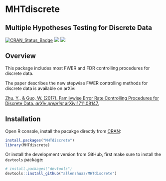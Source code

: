 # MHTdiscrete


## Multiple Hypotheses Testing for Discrete Data

[![CRAN\_Status\_Badge](http://www.r-pkg.org/badges/version/MHTdiscrete)](http://cran.r-project.org/package=MHTdiscrete) [![](http://cranlogs.r-pkg.org/badges/grand-total/MHTdiscrete?color=blue)](https://cran.r-project.org/package=MHTdiscrete) [![](https://img.shields.io/badge/lifecycle-stable-freshgreen.svg)](https://www.tidyverse.org/lifecycle/#stable)

Overview
--------

This package includes most FWER and FDR controlling procedures for discrete data.

The paper describes the new stepwise FWER controlling methods for discrete data is available on arXiv:

[Zhu, Y., & Guo, W. (2017). Familywise Error Rate Controlling Procedures for Discrete Data. *arXiv preprint* arXiv:1711.08147.](https://arxiv.org/abs/1711.08147)

Installation
------------

Open R console, install the pacakge directly from [CRAN](https://cran.r-project.org/web/packages/MHTdiscrete/index.html):

```r
install.packages("MHTdiscrete")
library(MHTdiscrete)
```

Or install the development version from GitHub, first make sure to install the `devtools` package:

```r
# install.packages("devtools")
devtools::install_github("allenzhuaz/MHTdiscrete")
```
